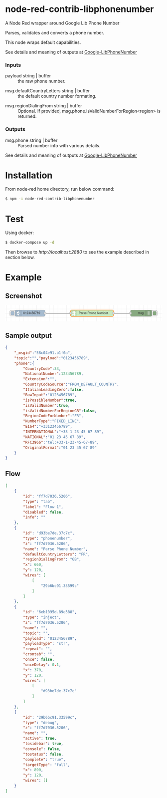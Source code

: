 # node-red-contrib-libphonenumber

<p>A Node Red wrapper around Google Lib Phone Number</p>
<p>Parses, validates and converts a phone number.</p>
<p>This node wraps default capabilities.</p>
<p>See details and meaning of outputs at <a href="https://www.npmjs.com/package/google-libphonenumber">Google-LibPhoneNumber</a></p>

<h3>Inputs</h3>
    <dl class="message-properties">
        <dt>payload
            <span class="property-type">string | buffer</span>
        </dt>
        <dd> the raw phone number. </dd>            
    </dl>
    <dl class="message-properties">
        <dt>msg.defaultCountryLetters
            <span class="property-type">string | buffer</span>
        </dt>
        <dd> the default country number formating. </dd>            
    </dl>
    <dl class="message-properties">
        <dt>msg.regionDialingFrom
            <span class="property-type">string | buffer</span>
        </dt>
        <dd> Optional. If provided, msg.phone.isValidNumberForRegion&lt;region&gt; is returned.</dd>            
    </dl>
<h3>Outputs</h3>
    <dl class="message-properties">
        <dt>msg.phone
            <span class="property-type">string | buffer</span>
        </dt>
        <dd> Parsed number info with various details.</dd>            
    </dl>
<p>See details and meaning of outputs at <a href="https://www.npmjs.com/package/google-libphonenumber">Google-LibPhoneNumber</a></p>

# Installation

From node-red home directory, run below command:

```bash
$ npm -i node-red-contrib-libphonenumber
```

# Test

Using docker:

```bash
$ docker-compose up -d
```

Then browse to *http://localhost:2880* to see the example described in section below.

# Example

## Screenshot

![Basic parse flow](/example/example.png)

## Sample output

```json
{
    "_msgid":"58c04e91.b1f0a",
    "topic":"","payload":"0123456789",
    "phone":{
        "CountryCode":33,
        "NationalNumber":123456789,
        "Extension":"",
        "CountryCodeSource":"FROM_DEFAULT_COUNTRY",
        "ItalianLeadingZero":false,
        "RawInput":"0123456789",
        "isPossibleNumber":true,
        "isValidNumber":true,
        "isValidNumberForRegionGB":false,
        "RegionCodeForNumber":"FR",
        "NumberType":"FIXED_LINE",
        "E164":"+33123456789",
        "INTERNATIONAL":"+33 1 23 45 67 89",
        "NATIONAL":"01 23 45 67 89",
        "RFC3966":"tel:+33-1-23-45-67-89",
        "OriginalFormat":"01 23 45 67 89"
    }
}
```

## Flow

```json
[
    {
        "id": "ff7d7036.5206",
        "type": "tab",
        "label": "Flow 1",
        "disabled": false,
        "info": ""
    },
    {
        "id": "d93be7de.37c7c",
        "type": "phonenumber",
        "z": "ff7d7036.5206",
        "name": "Parse Phone Number",
        "defaultCountryLetters": "FR",
        "regionDialingFrom": "GB",
        "x": 660,
        "y": 120,
        "wires": [
            [
                "29b6bc91.33599c"
            ]
        ]
    },
    {
        "id": "6eb1095d.89e388",
        "type": "inject",
        "z": "ff7d7036.5206",
        "name": "",
        "topic": "",
        "payload": "0123456789",
        "payloadType": "str",
        "repeat": "",
        "crontab": "",
        "once": false,
        "onceDelay": 0.1,
        "x": 370,
        "y": 120,
        "wires": [
            [
                "d93be7de.37c7c"
            ]
        ]
    },
    {
        "id": "29b6bc91.33599c",
        "type": "debug",
        "z": "ff7d7036.5206",
        "name": "",
        "active": true,
        "tosidebar": true,
        "console": false,
        "tostatus": false,
        "complete": "true",
        "targetType": "full",
        "x": 890,
        "y": 120,
        "wires": []
    }
]
```
